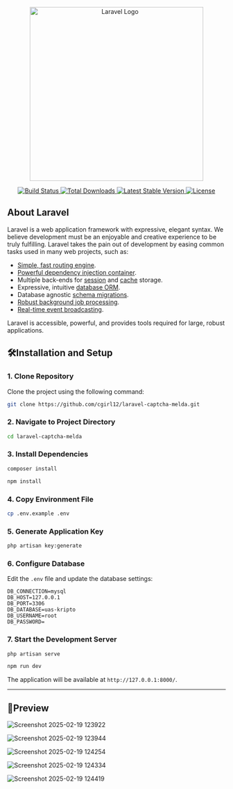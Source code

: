 <p align="center">
  <a href="https://laravel.com" target="_blank">
    <img src="https://raw.githubusercontent.com/laravel/art/master/logo-lockup/5%20SVG/2%20CMYK/1%20Full%20Color/laravel-logolockup-cmyk-red.svg" width="400" alt="Laravel Logo">
  </a>
</p>

<p align="center">
  <a href="https://github.com/laravel/framework/actions">
    <img src="https://github.com/laravel/framework/workflows/tests/badge.svg" alt="Build Status">
  </a>
  <a href="https://packagist.org/packages/laravel/framework">
    <img src="https://img.shields.io/packagist/dt/laravel/framework" alt="Total Downloads">
  </a>
  <a href="https://packagist.org/packages/laravel/framework">
    <img src="https://img.shields.io/packagist/v/laravel/framework" alt="Latest Stable Version">
  </a>
  <a href="https://packagist.org/packages/laravel/framework">
    <img src="https://img.shields.io/packagist/l/laravel/framework" alt="License">
  </a>
</p>

## About Laravel

Laravel is a web application framework with expressive, elegant syntax. We believe development must be an enjoyable and creative experience to be truly fulfilling. Laravel takes the pain out of development by easing common tasks used in many web projects, such as:

- [Simple, fast routing engine](https://laravel.com/docs/routing).
- [Powerful dependency injection container](https://laravel.com/docs/container).
- Multiple back-ends for [session](https://laravel.com/docs/session) and [cache](https://laravel.com/docs/cache) storage.
- Expressive, intuitive [database ORM](https://laravel.com/docs/eloquent).
- Database agnostic [schema migrations](https://laravel.com/docs/migrations).
- [Robust background job processing](https://laravel.com/docs/queues).
- [Real-time event broadcasting](https://laravel.com/docs/broadcasting).

Laravel is accessible, powerful, and provides tools required for large, robust applications.

## 🛠️Installation and Setup

### 1. Clone Repository
Clone the project using the following command:

```sh
git clone https://github.com/cgirl12/laravel-captcha-melda.git
```

### 2. Navigate to Project Directory

```sh
cd laravel-captcha-melda
```

### 3. Install Dependencies

```sh
composer install
```
```sh
npm install
```

### 4. Copy Environment File

```sh
cp .env.example .env
```

### 5. Generate Application Key

```sh
php artisan key:generate
```

### 6. Configure Database
Edit the `.env` file and update the database settings:

```
DB_CONNECTION=mysql
DB_HOST=127.0.0.1
DB_PORT=3306
DB_DATABASE=uas-kripto
DB_USERNAME=root
DB_PASSWORD=
```

### 7. Start the Development Server

```sh
php artisan serve
```
```sh
npm run dev
```

The application will be available at `http://127.0.0.1:8000/`.

---

## 🚀Preview

![Screenshot 2025-02-19 123922](https://github.com/user-attachments/assets/41a72710-fced-4691-9062-849eeb4fee74)

![Screenshot 2025-02-19 123944](https://github.com/user-attachments/assets/e32fdbba-b5bd-4b17-9bf3-099fd038b36c)

![Screenshot 2025-02-19 124254](https://github.com/user-attachments/assets/032837e1-2682-42b1-9d20-e3fb8caf376c)

![Screenshot 2025-02-19 124334](https://github.com/user-attachments/assets/0cab9106-a5b3-4c26-8a72-80948011dee9)

![Screenshot 2025-02-19 124419](https://github.com/user-attachments/assets/02314528-2498-4fc4-b2df-2468922d20f0)

